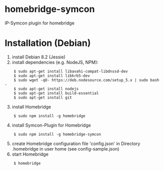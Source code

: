 # homebridge-symcon
IP-Symcon plugin for homebridge

# Installation (Debian)

1. install Debian 8.2 (Jessie)
2. install dependencies (e.g. NodeJS, NPM):
```
    $ sudo apt-get install libavahi-compat-libdnssd-dev
    $ sudo apt-get install libkrb5-dev
    $ sudo wget -qO- https://deb.nodesource.com/setup_5.x | sudo bash -
    $ sudo apt-get install nodejs
    $ sudo apt-get install build-essential
    $ sudo apt-get install git
```
3. install Homebridge
```	
    $ sudo npm install -g homebridge
```	
4. install Symcon-Plugin for Homebridge
```
    $ sudo npm install -g homebridge-symcon
```	
5. create Homebridge configuration file 'config.json' in Directory .homebridge in user home (see config-sample.json)
6. start Homebridge
```
    $ homebridge
```
